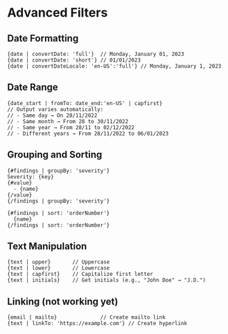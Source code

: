 # Advanced Filters

## Date Formatting

```text
{date | convertDate: 'full'}  // Monday, January 01, 2023
{date | convertDate: 'short'} // 01/01/2023
{date | convertDateLocale: 'en-US':'full'} // Monday, January 1, 2023
```

## Date Range

```text
{date_start | fromTo: date_end:'en-US' | capfirst}
// Output varies automatically:
// - Same day → On 28/11/2022
// - Same month → From 28 to 30/11/2022
// - Same year → From 28/11 to 02/12/2022
// - Different years → From 28/11/2022 to 06/01/2023
```

## Grouping and Sorting

```text
{#findings | groupBy: 'severity'}
Severity: {key}
{#value}
  - {name}
{/value}
{/findings | groupBy: 'severity'}
```

```text
{#findings | sort: 'orderNumber'}
  {name}
{/findings | sort: 'orderNumber'}
```

## Text Manipulation

```text
{text | upper}       // Uppercase
{text | lower}       // Lowercase
{text | capfirst}    // Capitalize first letter
{text | initials}    // Get initials (e.g., "John Doe" → "J.D.")
```

## Linking (not working yet)

```text
{email | mailto}              // Create mailto link
{text | linkTo: 'https://example.com'} // Create hyperlink
``` 